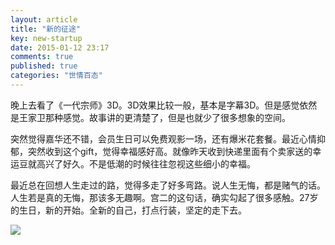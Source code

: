 ```yaml
---
layout: article
title: "新的征途"
key: new-startup
date: 2015-01-12 23:17
comments: true
published: true
categories: "世情百态"
---
```

  
  晚上去看了《一代宗师》3D。3D效果比较一般，基本是字幕3D。但是感觉依然是王家卫那种感觉。故事讲的更清楚了，但是也就少了很多想象的空间。

  突然觉得嘉华还不错，会员生日可以免费观影一场，还有爆米花套餐。最近心情抑郁，突然收到这个gift，觉得幸福感好高。就像昨天收到快递里面有个卖家送的幸运豆就高兴了好久。不是低潮的时候往往忽视这些细小的幸福。

  最近总在回想人生走过的路，觉得多走了好多弯路。说人生无悔，都是赌气的话。人生若是真的无悔，那该多无趣啊。宫二的这句话，确实勾起了很多感触。27岁的生日，新的开始。全新的自己，打点行装，坚定的走下去。

  ![](/images/2015/yidaizongshi.jpg)

